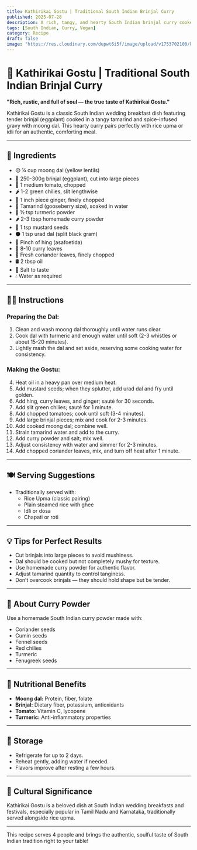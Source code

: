 ```yaml
---
title: Kathirikai Gostu | Traditional South Indian Brinjal Curry  
published: 2025-07-28  
description: A rich, tangy, and hearty South Indian brinjal curry cooked with moong dal, tamarind, and homemade curry powder. Perfect with rice upma or idli.  
tags: [South Indian, Curry, Vegan]  
category: Recipe  
draft: false  
image: "https://res.cloudinary.com/dupwt6i5f/image/upload/v1753702100/kathirikai_gostu.jpg"  
---
```


# 🍆 Kathirikai Gostu | Traditional South Indian Brinjal Curry

**"Rich, rustic, and full of soul — the true taste of Kathirikai Gostu."**

Kathirikai Gostu is a classic South Indian wedding breakfast dish featuring tender brinjal (eggplant) cooked in a tangy tamarind and spice-infused gravy with moong dal. This hearty curry pairs perfectly with rice upma or idli for an authentic, comforting meal.

---

## 📝 Ingredients

- 🟡 ¼ cup moong dal (yellow lentils)  
- 🍆 250-300g brinjal (eggplant), cut into large pieces  
- 🍅 1 medium tomato, chopped  
- 🌶️ 1-2 green chilies, slit lengthwise  
- 🌿 1 inch piece ginger, finely chopped  
- 🧂 Tamarind (gooseberry size), soaked in water  
- 🌿 ½ tsp turmeric powder  
- 🌶️ 2-3 tbsp homemade curry powder  
- 🌿 1 tsp mustard seeds  
- ⚫ 1 tsp urad dal (split black gram)  
- 🌱 Pinch of hing (asafoetida)  
- 🍃 8-10 curry leaves  
- 🌿 Fresh coriander leaves, finely chopped  
- 🛢️ 2 tbsp oil  
- 🧂 Salt to taste  
- 💧 Water as required  

---

## 👩‍🍳 Instructions

### Preparing the Dal:  
1. Clean and wash moong dal thoroughly until water runs clear.  
2. Cook dal with turmeric and enough water until soft (2-3 whistles or about 15-20 minutes).  
3. Lightly mash the dal and set aside, reserving some cooking water for consistency.

### Making the Gostu:  
4. Heat oil in a heavy pan over medium heat.  
5. Add mustard seeds; when they splutter, add urad dal and fry until golden.  
6. Add hing, curry leaves, and ginger; sauté for 30 seconds.  
7. Add slit green chilies; sauté for 1 minute.  
8. Add chopped tomatoes; cook until soft (3-4 minutes).  
9. Add large brinjal pieces; mix and cook for 2-3 minutes.  
10. Add cooked moong dal; combine well.  
11. Strain tamarind water and add to the curry.  
12. Add curry powder and salt; mix well.  
13. Adjust consistency with water and simmer for 2-3 minutes.  
14. Add chopped coriander leaves, mix, and turn off heat after 1 minute.

---

## 🍽️ Serving Suggestions

- Traditionally served with:  
  - Rice Upma (classic pairing)  
  - Plain steamed rice with ghee  
  - Idli or dosa  
  - Chapati or roti  

---

## 💡 Tips for Perfect Results

- Cut brinjals into large pieces to avoid mushiness.  
- Dal should be cooked but not completely mushy for texture.  
- Use homemade curry powder for authentic flavor.  
- Adjust tamarind quantity to control tanginess.  
- Don’t overcook brinjals — they should hold shape but be tender.

---

## 🌿 About Curry Powder

Use a homemade South Indian curry powder made with:  
- Coriander seeds  
- Cumin seeds  
- Fennel seeds  
- Red chilies  
- Turmeric  
- Fenugreek seeds  

---

## 🥗 Nutritional Benefits

- **Moong dal:** Protein, fiber, folate  
- **Brinjal:** Dietary fiber, potassium, antioxidants  
- **Tomato:** Vitamin C, lycopene  
- **Turmeric:** Anti-inflammatory properties  

---

## 🧊 Storage

- Refrigerate for up to 2 days.  
- Reheat gently, adding water if needed.  
- Flavors improve after resting a few hours.

---

## 🎉 Cultural Significance

Kathirikai Gostu is a beloved dish at South Indian wedding breakfasts and festivals, especially popular in Tamil Nadu and Karnataka, traditionally served alongside rice upma.

---

This recipe serves 4 people and brings the authentic, soulful taste of South Indian tradition right to your table!
